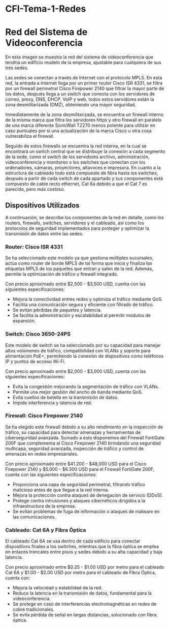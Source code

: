 # CFI-Tema-1-Redes
# Red del Sistema de Videoconferencia

En esta imagen se muestra la red del sistema de videoconferencia que tendría un edificio modelo de la empresa, ajustable para cualquiera de sus tres sedes.  

Las sedes se conectan a través de Internet con el protocolo MPLS. En esta red, la entrada a Internet llega por un primer router Cisco ISR 4331, se filtra por un firewall perimetral Cisco Firepower 2140 que filtrar la mayor parte de los datos, después llega a un switch que conecta con los servidores de correo, proxy, DNS, DHCP, VoIP y web, todos estos servidores están la zona desmilitarizada (DMZ), obteniendo una mayor seguridad.  

Inmediatamente de la zona desmilitarizada, se encuentra un firewall interno de la misma marca que filtra los servidores https y otro firewall en paralelo de una marca diferente SonicWall TZ270 menos potente para utilizar en caso puntuales por si una actualización de la marca Cisco u otra cosa vulnerabiliza el firewall.  

Seguido de estos firewalls se encuentra la red interna, en la cual se encontrará un switch central que se distribuye la conexión a cada segmento de la sede, como el switch de los servidores archivo, administración, videoconferencia y monitoreo o los switches que conectan con los ordenadores, cámaras, proyectores, altavoces e impresora. En cuanto a la estructura de cableado todo está compuesto de fibra hasta los switches, después a partir de cada switch de cada apartado y sus componentes está compuesto de cable recto ethernet, Cat 6a debido a que el Cat 7 es parecido, pero más costoso.  

## Dispositivos Utilizados  

A continuación, se describe los componentes de la red en detalle, como los routers, firewalls, switches, servidores y el cableado, así como los protocolos de seguridad implementados para proteger y optimizar la transmisión de datos entre las sedes.  

### Router: Cisco ISR 4331  

Se ha seleccionado este modelo ya que gestiona múltiples sucursales, actúa como router de borde MPLS de tal forma que inicia y finaliza las etiquetas MPLS de los paquetes que entran y salen de la red. Además, permite la optimización de tráfico y firewall integrado.  

Con precio aproximado entre $2,500 - $3,500 USD, cuenta con las siguientes especificaciones:  
- Mejora la conectividad entres redes y optimiza el tráfico mediante QoS.  
- Facilita una comunicación segura y eficiente con filtrado de tráfico.  
- Se evitan pérdidas de paquetes y latencia.  
- Se facilita la administración y escalabilidad al permitir módulos de expansión.  

### Switch: Cisco 3650-24PS  

Este modelo de switch se ha seleccionado por su capacidad para manejar altos volúmenes de tráfico, compatibilidad con VLANs y soporte para alimentación PoE+, permitiendo la conexión de dispositivos como teléfonos IP y puntos de acceso Wi-Fi.  

Con precio aproximado entre $2,000 - $3,000 USD, cuenta con las siguientes especificaciones:  
- Evita la congestión mejorando la segmentación de tráfico con VLANs.  
- Permite una mejor gestión del ancho de banda mediante QoS.  
- Evita cuellos de botella en la transmisión de datos.  
- Impide interferencia y latencia de red.  

### Firewall: Cisco Firepower 2140  

Se ha elegido este firewall debido a su alto rendimiento en la inspección de tráfico, su capacidad para detectar amenazas y herramientas de ciberseguridad avanzada. Sumado a esto disponemos del Firewall FortiGate 200F que complementa al Cisco Firepower 2140 brindando una seguridad multicapa, seguridad avanzada, inspección de tráfico y control de amenazas en redes empresariales.  

Con precio aproximado entre $41.200 - $48,000 USD para el Cisco Firepower 2140 y $5.000 - $6.300 USD para el Firewall FortiGate 200F, cuenta con las siguientes especificaciones:  
- Proporciona una capa de seguridad perimetral, filtrando tráfico malicioso antes de que llegue a la red interna.  
- Mejora la protección contra ataques de denegación de servicio (DDoS).  
- Protege contra intrusiones y ataques cibernéticos dirigidos a la infraestructura de la empresa.  
- Se evitan problemas de fuga de información o ataques de malware en las comunicaciones.  

### Cableado: Cat 6A y Fibra Óptica  

El cableado Cat 6A se usa dentro de cada edificio para conectar dispositivos finales a los switches, mientras que la fibra óptica se emplea en enlaces troncales entre pisos y sedes debido a su alta capacidad y baja latencia.  

Con precio aproximado entre $0.25 - $1.00 USD por metro para el cableado Cat 6A y $1.00 - $2.00 USD por metro para el cableado de Fibra Óptica, cuenta con:  
- Mejora la velocidad y estabilidad de la red.  
- Reduce la latencia en la transmisión de datos, fundamental para la videoconferencia.  
- Se protege en caso de interferencias electromagnéticas en redes de cobre tradicionales.  
- Se evita pérdida de señal en largas distancias, solucionado con fibra óptica.  


